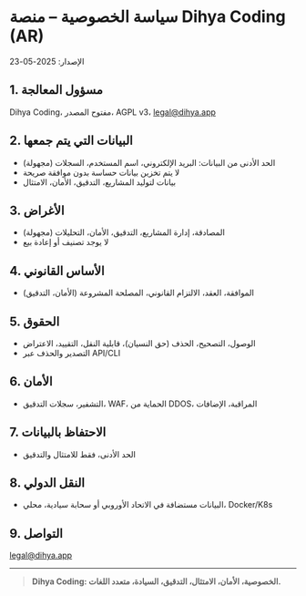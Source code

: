# سياسة الخصوصية – منصة Dihya Coding (AR)

الإصدار: 2025-05-23

## 1. مسؤول المعالجة
Dihya Coding، مفتوح المصدر، AGPL v3، legal@dihya.app

## 2. البيانات التي يتم جمعها
- الحد الأدنى من البيانات: البريد الإلكتروني، اسم المستخدم، السجلات (مجهولة)
- لا يتم تخزين بيانات حساسة بدون موافقة صريحة
- بيانات لتوليد المشاريع، التدقيق، الأمان، الامتثال

## 3. الأغراض
- المصادقة، إدارة المشاريع، التدقيق، الأمان، التحليلات (مجهولة)
- لا يوجد تصنيف أو إعادة بيع

## 4. الأساس القانوني
- الموافقة، العقد، الالتزام القانوني، المصلحة المشروعة (الأمان، التدقيق)

## 5. الحقوق
- الوصول، التصحيح، الحذف (حق النسيان)، قابلية النقل، التقييد، الاعتراض
- التصدير والحذف عبر API/CLI

## 6. الأمان
- التشفير، سجلات التدقيق، WAF، الحماية من DDOS، المراقبة، الإضافات

## 7. الاحتفاظ بالبيانات
- الحد الأدنى، فقط للامتثال والتدقيق

## 8. النقل الدولي
- البيانات مستضافة في الاتحاد الأوروبي أو سحابة سيادية، محلي، Docker/K8s

## 9. التواصل
legal@dihya.app

---

> **Dihya Coding: الخصوصية، الأمان، الامتثال، التدقيق، السيادة، متعدد اللغات.**
